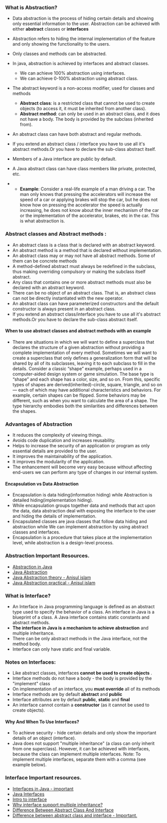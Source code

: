 ### What is Abstraction?
* Data abstraction is the process of hiding certain details and showing only essential information to the user.
  Abstraction can be achieved with either **abstract** classes or **interfaces** 
* Abstraction refers to hiding the internal implementation of the feature and only showing the functionality to the users.
* Only classes and methods can be abstracted.

* In java, abstraction is achieved by interfaces and abstract classes. 
  * We can achieve 100% abstraction using interfaces.
  * We can achieve 0-100% abstraction using abstract class.

* The abstract keyword is a non-access modifier, used for classes and methods
  * **Abstract class**: is a restricted class that cannot be used to create objects (to access it, 
    it must be inherited from another class).
  * **Abstract method**: can only be used in an abstract class, 
    and it does not have a body. The body is provided by the subclass (inherited from).
  
* An abstract class can have both abstract and regular methods.
* If you extend an abstract class / interface you have to use all it's abstract methods.Or you have to declare the sub-class abstract itself.
* Members of a Java interface are public by default. 
* A Java abstract class can have class members like private, protected, etc.
* * **Example**: Consider a real-life example of a man driving a car. The man only knows that pressing the accelerators will increase the speed of a car or applying brakes will stop the car, but he does not know how on pressing the accelerator the speed is actually increasing, he does not know about the inner mechanism of the car or the implementation of the accelerator, brakes, etc in the car. This is what abstraction is.

### Abstract classes and Abstract methods :
  * An abstract class is a class that is declared with an abstract keyword.
  * An abstract method is a method that is declared without implementation.
  * An abstract class may or may not have all abstract methods. Some of them can be concrete methods
  * A method-defined abstract must always be redefined in the subclass, thus making overriding compulsory or making the subclass itself abstract.
  * Any class that contains one or more abstract methods must also be declared with an abstract keyword.
  * There can be no object of an abstract class. That is, an abstract class can not be directly instantiated with the new operator.
  * An abstract class can have parameterized constructors and the default constructor is always present in an abstract class.
  * If you extend an abstract class/interface you have to use all it's abstract methods.Or you have to declare the sub-class abstract itself.

#### When to use abstract classes and abstract methods with an example
* There are situations in which we will want to define a superclass that declares the structure of a given abstraction without providing a complete implementation of every method. Sometimes we will want to create a superclass that only defines a generalization form that will be shared by all of its subclasses, leaving it to each subclass to fill in the details.
  Consider a classic “shape” example, perhaps used in a computer-aided design system or game simulation. The base type is “shape” and each shape has a color, size, and so on. From this, specific types of shapes are derived(inherited)-circle, square, triangle, and so on — each of which may have additional characteristics and behaviors. For example, certain shapes can be flipped. Some behaviors may be different, such as when you want to calculate the area of a shape. The type hierarchy embodies both the similarities and differences between the shapes.

### Advantages of Abstraction
* It reduces the complexity of viewing things.
* Avoids code duplication and increases reusability.
* Helps to increase the security of an application or program as only essential details are provided to the user.
* It improves the maintainability of the application.
* It improves the modularity of the application.
* The enhancement will become very easy because without affecting end-users we can perform any type of changes in our internal system. 

#### Encapsulation vs Data Abstraction
* Encapsulation is data hiding(information hiding) while Abstraction is detailed hiding(implementation hiding).
* While encapsulation groups together data and methods that act upon the data, data abstraction deal with exposing the interface to the user and hiding the details of implementation.
* Encapsulated classes are java classes that follow data hiding and abstraction while We can implement abstraction by using abstract classes and interfaces.
* Encapsulation is a procedure that takes place at the implementation level, while abstraction is a design-level process.

### Abstraction Important Resources.
* <a href="https://www.geeksforgeeks.org/abstraction-in-java-2/">Abstraction in Java</a>
* <a href="https://www.w3schools.com/java/java_abstract.asp">Java Abstraction</a>
* <a href="https://www.youtube.com/watch?v=XUvnPcnYsHM">Java Abstraction theory - Anisul islam</a>
* <a href="https://www.youtube.com/watch?v=P_Yb5CQFh3Y">Java Abstraction practical - Anisul islam</a>


### What is Interface?
* An Interface in Java programming language is defined as an abstract type used to specify the behavior of a class.
  An interface in Java is a blueprint of a class. A Java interface contains static constants and abstract methods.
* **The interface in Java is a mechanism to achieve abstraction** and multiple inheritance.
* There can be only abstract methods in the Java interface, not the method body.
* Interface can only have static and final variable.

### Notes on Interfaces:
* Like abstract classes, interfaces **cannot be used to create objects** .
* Interface methods do not have a body - the body is provided by the "implement" class
* On implementation of an interface, you **must override** all of its methods
* Interface methods are by default **abstract** and **public**
* Interface attributes are by default **public**, **static** and **final**
* An interface cannot contain a **constructor** (as it cannot be used to create objects).

#### Why And When To Use Interfaces?
* To achieve security - hide certain details and only show the important details of an object (interface).
* Java does not support "multiple inheritance" (a class can only inherit from one superclass). However, it can be achieved with interfaces, because the class can implement multiple interfaces. Note: To implement multiple interfaces, separate them with a comma (see example below).

### Interface Important resources.
* <a href="https://www.geeksforgeeks.org/interfaces-in-java">Interfaces in Java - important</a>
* <a href="https://www.w3schools.com/java/java_interface.asp">Java Interfaces</a>
* <a href="https://www.youtube.com/watch?v=ksj96Q8XVh4">Intro to interface</a>
* <a href="https://www.youtube.com/watch?v=vsO0HLu7zaM">Why interface support multiple inheritance?</a>
* <a href="https://www.youtube.com/watch?v=LNDOlSOa_B4">Difference Between Abstract Class And Interface</a>
* <a href="https://www.geeksforgeeks.org/difference-between-abstract-class-and-interface-in-java/">Difference between abstract class and interface - Important.</a>